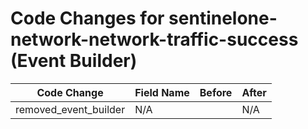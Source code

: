 # Code Changes for sentinelone-network-network-traffic-success (Event Builder)

| Code Change | Field Name | Before | After |
|-------------|------------|--------|-------|
| removed_event_builder | N/A |  | N/A |
